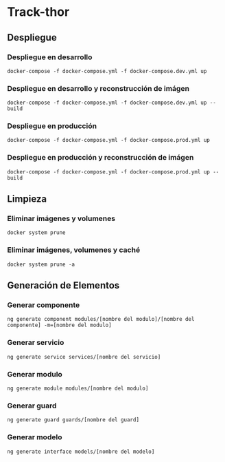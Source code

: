 # Track-thor

## Despliegue
### Despliegue en desarrollo
`docker-compose -f docker-compose.yml -f docker-compose.dev.yml up`

### Despliegue en desarrollo y reconstrucción de imágen
`docker-compose -f docker-compose.yml -f docker-compose.dev.yml up --build`

### Despliegue en producción
`docker-compose -f docker-compose.yml -f docker-compose.prod.yml up`

### Despliegue en producción y reconstrucción de imágen
`docker-compose -f docker-compose.yml -f docker-compose.prod.yml up --build`

## Limpieza
### Eliminar imágenes y volumenes
`docker system prune`

### Eliminar imágenes, volumenes y caché
`docker system prune -a`

## Generación de Elementos
### Generar componente
`ng generate component modules/[nombre del modulo]/[nombre del componente] -m=[nombre del modulo]`

### Generar servicio
`ng generate service services/[nombre del servicio]`

### Generar modulo
`ng generate module modules/[nombre del modulo]`

### Generar guard
`ng generate guard guards/[nombre del guard]`

### Generar modelo
`ng generate interface models/[nombre del modelo]`